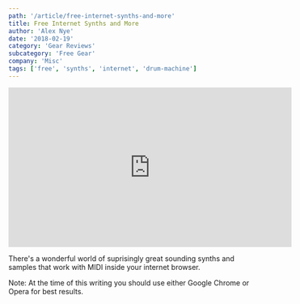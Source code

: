 ```yaml
---
path: '/article/free-internet-synths-and-more'
title: Free Internet Synths and More
author: 'Alex Nye'
date: '2018-02-19'
category: 'Gear Reviews'
subcategory: 'Free Gear'
company: 'Misc'
tags: ['free', 'synths', 'internet', 'drum-machine']
---
```


<iframe width="560" height="315" src="https://www.youtube-nocookie.com/embed/ju-X4Amhm78?html5=1" frameborder="0" allow="autoplay; encrypted-media" allowfullscreen></iframe>

There's a wonderful world of suprisingly great sounding synths and samples that work with MIDI inside your internet browser.

Note: At the time of this writing you should use either Google Chrome or Opera for best results.
